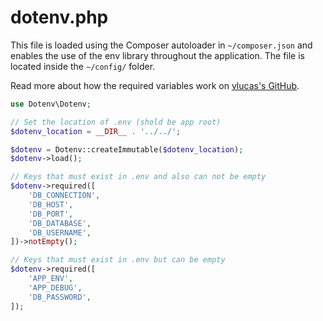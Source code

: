 # dotenv.php

This file is loaded using the Composer autoloader in `~/composer.json` and enables the use of the env library throughout the application. The file is located inside the `~/config/` folder.

Read more about how the required variables work on [vlucas's GitHub](https://github.com/vlucas/phpdotenv).

```php title="~/config/dotenv.php"
use Dotenv\Dotenv;

// Set the location of .env (shold be app root)
$dotenv_location = __DIR__ . '../../';

$dotenv = Dotenv::createImmutable($dotenv_location);
$dotenv->load();

// Keys that must exist in .env and also can not be empty
$dotenv->required([
	'DB_CONNECTION',
	'DB_HOST',
	'DB_PORT',
	'DB_DATABASE',
	'DB_USERNAME',
])->notEmpty();

// Keys that must exist in .env but can be empty
$dotenv->required([
	'APP_ENV',
	'APP_DEBUG',
	'DB_PASSWORD',
]);
```